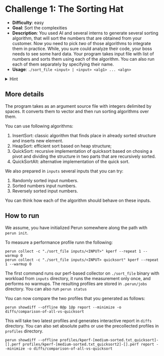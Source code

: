 # Challenge 1: The Sorting Hat

  - **Difficulty**: easy
  - **Goal**: Sort the complexities
  - **Description**: You used AI and several interns to generate several sorting algorithm, that will sort the numbers that are obtained from your customer. Now you need to pick *two* of those algorithms to integrate them in practice. While, you sure could analyze their code, your boss needs to see some hard data. Your program takes input file with list of numbers and sorts them using each of the algorithm. You can also run each of them separately by specifying their name. 
  - **Usage**: `./sort_file <input> | <input> <alg1> ... <algn>`
  <details>
    <summary>Hint</summary>
    Though, some algorithms are bundled together as having the same complexity, one of them is an impostor: its quadratic behaviour is forced, when it has to sort already or reversely-sorted inputs.
  </details>

## More details

The program takes as an argument source file with integers delimited by spaces. It converts them to vector and then run sorting algorithms over them.

You can use following algorithms:

  1. InsertSort: classic algorithm that finds place in already sorted structure and inserts new element.
  2. HeapSort: efficient sort based on heap structure;
  3. QuickSort: recursive implementation of quicksort based on chosing a pivot and dividing the structure in two parts that are recursively sorted.
  4. QuickSortAlt: alternative implementation of the quick sort.

We also prepared in `inputs` several inputs that you can try:

  1. Randomly sorted input numbers.
  2. Sorted numbers input numbers.
  3. Reversely sorted input numbers.

You can think how each of the algorithm should behave on these inputs.

## How to run

We assume, you have initialized Perun somewhere along the path with `perun init`.

To measure a performance profile runn the following:

    perun collect -c "./sort_file inputs/<INPUT>" kperf --repeat 1 --warmup 0
    perun collect -c "./sort_file inputs/<INPUT> quicksort" kperf --repeat 1 --warmup 0

The first command runs our perf-based collector on `./sort_file` binary with workload from `inputs` directory, it runs the measurement only once, and performs no warmups. The resulting profiles are stored in `.perun/jobs` directory. You can also run `perun status`

You can now compare the two profiles that you generated as follows:

    perun showdiff --offline 0@p 1@p report --minimize -o diffs/comparison-of-all-vs-quicksort

This will take two latest profiles and generates interactive report in `diffs` directory. You can also set absolute paths or use the precollected profiles in `profiles` directory.

    perun showdiff --offline profiles/kperf-[medium-sorted.txt_quicksort]-[].perf profiles/kperf-[medium-sorted.txt_quicksort2]-[].perf report --minimize -o diffs/comparison-of-all-vs-quicksort